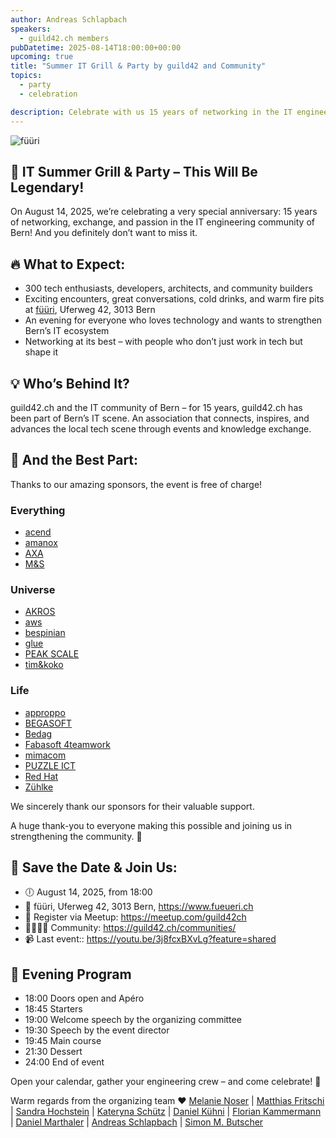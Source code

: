 ```yaml
---
author: Andreas Schlapbach
speakers:
  - guild42.ch members
pubDatetime: 2025-08-14T18:00:00+00:00
upcoming: true
title: "Summer IT Grill & Party by guild42 and Community"
topics:
  - party
  - celebration

description: Celebrate with us 15 years of networking in the IT engineering community Bern and the existence of guild42.ch!
---
```


![füüri](https://image.jimcdn.com/app/cms/image/transf/dimension=950x10000:format=jpg/path/s4851942e8d59e01c/image/if0f4686e2ea30211/version/1638873072/f%C3%BC%C3%BCri-story.jpg)

## 🥳 IT Summer Grill & Party – This Will Be Legendary!

On August 14, 2025, we’re celebrating a very special anniversary: 15 years of networking, exchange, and passion in the IT engineering community of Bern! And you definitely don’t want to miss it.

## 🔥 What to Expect:

- 300 tech enthusiasts, developers, architects, and community builders
- Exciting encounters, great conversations, cold drinks, and warm fire pits at [füüri](https://www.fueueri.ch), Uferweg 42, 3013 Bern
- An evening for everyone who loves technology and wants to strengthen Bern’s IT ecosystem
- Networking at its best – with people who don’t just work in tech but shape it

## 💡 Who’s Behind It?

guild42.ch and the IT community of Bern – for 15 years, guild42.ch has been part of Bern’s IT scene. An association that connects, inspires, and advances the local tech scene through events and knowledge exchange.

## 💸 And the Best Part:

Thanks to our amazing sponsors, the event is free of charge!

### Everything

- [acend](https://acend.ch)
- [amanox](https://www.amanox.ch)
- [AXA](https://www.axa.ch/en/private-customers.html)
- [M&S](https://www.m-s.ch)

### Universe

- [AKROS](https://www.akros.ch)
- [aws](https://aws.amazon.com)
- [bespinian](https://bespinian.io)
- [glue](https://www.glue.ch/de/startseite/)
- [PEAK SCALE](https://peakscale.ch)
- [tim&koko](https://tim-koko.ch)

### Life
- [approppo](https://www.approppo.ch)
- [BEGASOFT](https://www.begasoft.ch)
- [Bedag](https://www.bedag.ch)
- [Fabasoft 4teamwork](https://www.4teamwork.ch/en/company/about-us)
- [mimacom](https://www.mimacom.com)
- [PUZZLE ICT](https://www.puzzle.ch)
- [Red Hat](https://www.redhat.com/en)
- [Zühlke](https://www.zuehlke.com)

We sincerely thank our sponsors for their valuable support.

A huge thank-you to everyone making this possible and joining us in strengthening the community. 🙏

## 📅 Save the Date & Join Us:
- 🕕 August 14, 2025, from 18:00
- 📍 füüri, Uferweg 42, 3013 Bern, https://www.fueueri.ch
- 🔗 Register via Meetup: https://meetup.com/guild42ch  
- 👨‍👩‍👧‍👦 Community:  https://guild42.ch/communities/
- 📹 Last event:: https://youtu.be/3j8fcxBXvLg?feature=shared

## 📢 Evening Program

- 18:00 Doors open and Apéro
- 18:45 Starters
- 19:00 Welcome speech by the organizing committee
- 19:30 Speech by the event director
- 19:45 Main course
- 21:30 Dessert
- 24:00 End of event

Open your calendar, gather your engineering crew – and come celebrate! 🚀

Warm regards from the organizing team ❤️
[Melanie Noser](https://www.linkedin.com/in/mnoser/) | [Matthias Fritschi](https://www.linkedin.com/in/matthias-fritschi/) | [Sandra Hochstein](https://www.linkedin.com/in/sandra-hochstein/) | [Kateryna Schütz](https://www.linkedin.com/in/kateryna-schuetz-b5927745/) | [Daniel Kühni](https://www.linkedin.com/in/dani-kuehni/) | [Florian Kammermann](https://www.linkedin.com/in/florian-k-9196651a/) | [Daniel Marthaler](https://www.linkedin.com/in/daniel-marthaler-34b36814/) | [Andreas Schlapbach](https://www.linkedin.com/in/andreas-schlapbach/) | [Simon M. Butscher](https://www.linkedin.com/in/simonbutscher/)
